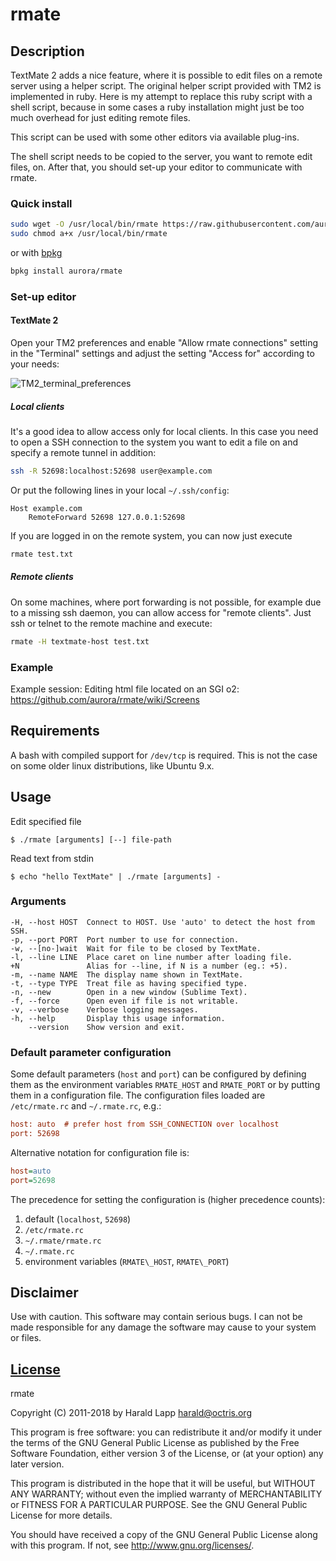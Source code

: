 # rmate

## Description

TextMate 2 adds a nice feature, where it is possible to edit files on a remote server
using a helper script. The original helper script provided with TM2 is implemented in
ruby. Here is my attempt to replace this ruby script with a shell script, because in
some cases a ruby installation might just be too much overhead for just editing remote
files.

This script can be used with some other editors via available plug-ins.

The shell script needs to be copied to the server, you want to remote edit files, on.
After that, you should set-up your editor to communicate with rmate.

### Quick install

```bash
sudo wget -O /usr/local/bin/rmate https://raw.githubusercontent.com/aurora/rmate/master/rmate
sudo chmod a+x /usr/local/bin/rmate
```

or with [bpkg](https://github.com/bpkg/bpkg)

```bash
bpkg install aurora/rmate
```

### Set-up editor

#### TextMate 2

Open your TM2 preferences and enable "Allow rmate connections" setting in
the "Terminal" settings and adjust the setting "Access for" according to your needs:

![TM2_terminal_preferences](https://macromates.com/wp-content/uploads/2011/12/terminal_preferences.png)

##### Local clients

It's a good idea to allow access only for local clients. In this case you need to open
a SSH connection to the system you want to edit a file on and specify a remote tunnel in
addition:
```bash
ssh -R 52698:localhost:52698 user@example.com
```

Or put the following lines in your local `~/.ssh/config`:
```ssh-conf
Host example.com
    RemoteForward 52698 127.0.0.1:52698
```

If you are logged in on the remote system, you can now just execute
```bash
rmate test.txt
```

##### Remote clients

On some machines, where port forwarding is not possible, for example due to a missing ssh
daemon, you can allow access for "remote clients". Just ssh or telnet to the remote machine
and execute:
```bash
rmate -H textmate-host test.txt
```

### Example

Example session: Editing html file located on an SGI o2: <https://github.com/aurora/rmate/wiki/Screens>

## Requirements

A bash with compiled support for `/dev/tcp` is required. This is not the case on some
older linux distributions, like Ubuntu 9.x.

## Usage

Edit specified file
```console
$ ./rmate [arguments] [--] file-path
```

Read text from stdin
```console
$ echo "hello TextMate" | ./rmate [arguments] -
```

### Arguments

    -H, --host HOST  Connect to HOST. Use 'auto' to detect the host from SSH.
    -p, --port PORT  Port number to use for connection.
    -w, --[no-]wait  Wait for file to be closed by TextMate.
    -l, --line LINE  Place caret on line number after loading file.
    +N               Alias for --line, if N is a number (eg.: +5).
    -m, --name NAME  The display name shown in TextMate.
    -t, --type TYPE  Treat file as having specified type.
    -n, --new        Open in a new window (Sublime Text).
    -f, --force      Open even if file is not writable.
    -v, --verbose    Verbose logging messages.
    -h, --help       Display this usage information.
        --version    Show version and exit.


### Default parameter configuration

Some default parameters (`host` and `port`) can be configured by defining them
as the environment variables `RMATE_HOST` and `RMATE_PORT` or by putting them
in a configuration file. The configuration files loaded are `/etc/rmate.rc`
and `~/.rmate.rc`, e.g.:
```ini
host: auto  # prefer host from SSH_CONNECTION over localhost
port: 52698
```

Alternative notation for configuration file is:
```ini
host=auto
port=52698
```

The precedence for setting the configuration is (higher precedence counts):

1. default (`localhost`, `52698`)
2. `/etc/rmate.rc`
3. `~/.rmate/rmate.rc`
4. `~/.rmate.rc`
5. environment variables (`RMATE\_HOST`, `RMATE\_PORT`)

## Disclaimer

Use with caution. This software may contain serious bugs. I can not be made responsible for
any damage the software may cause to your system or files.

## [License](COPYING.txt)

rmate

Copyright (C) 2011-2018 by Harald Lapp <harald@octris.org>

This program is free software: you can redistribute it and/or modify it under the terms of the GNU General Public License as published by the Free Software Foundation, either version 3 of the License, or (at your option) any later version.

This program is distributed in the hope that it will be useful, but WITHOUT ANY WARRANTY; without even the implied warranty of MERCHANTABILITY or FITNESS FOR A PARTICULAR PURPOSE. See the GNU General Public License for more details.

You should have received a copy of the GNU General Public License along with this program. If not, see <http://www.gnu.org/licenses/>.
